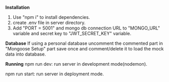 **Installation**
1. Use "npm i" to install dependencies.
2. create .env file in server directory.
3. Add "PORT = 5001" and mongo db connection URL to "MONGO_URL" variable and secret key to "JWT_SECRET_KEY" variable.

**Database**
If using a personal database uncomment the commented part in "Mongoose Setup" part save once and comment/delete it to load the mock data into database.

**Running**
npm run dev: run server in development mode(nodemon).

npm run start: run server in deployment mode.
